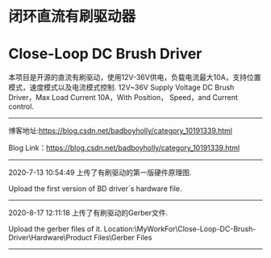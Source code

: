 # 闭环直流有刷驱动器
# Close-Loop DC Brush Driver
 本项目是开源的直流有刷驱动，使用12V-36V供电，负载电流最大10A，支持位置模式，速度模式以及电流模式控制.
 12V~36V Supply Voltage DC Brush Driver，Max Load Current 10A，With Position， Speed，and Current control.

----------

 
 博客地址:https://blog.csdn.net/badboyholly/category_10191339.html

 Blog Link：https://blog.csdn.net/badboyholly/category_10191339.html

----------


2020-7-13 10:54:49 
上传了有刷驱动的第一版硬件原理图.

Upload the first version of BD driver`s hardware file.

----------


2020-8-17 12:11:18
上传了有刷驱动的Gerber文件.

Upload the gerber files of it.
Location:\MyWorkFor\Close-Loop-DC-Brush-Driver\Hardware\Product Files\Gerber Files

----------
